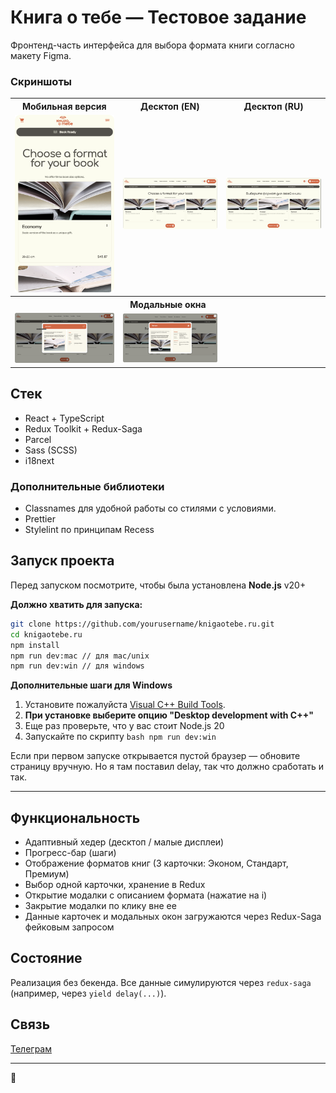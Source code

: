 # Книга о тебе — Тестовое задание
Фронтенд-часть интерфейса для выбора формата книги согласно макету Figma.
### Скриншоты

<table>
  <tr>
    <th>Мобильная версия</th>
    <th>Десктоп (EN)</th>
    <th>Десктоп (RU)</th>
  </tr>
  <tr>
    <td>
      <a href="./src/images/screenshots/Mobile.png" target="_blank">
        <img src="./src/images/screenshots/Mobile.png" width="200"/>
      </a>
    </td>
    <td>
      <a href="./src/images/screenshots/Main Screen English.png" target="_blank">
        <img src="./src/images/screenshots/Main Screen English.png" width="200"/>
      </a>
    </td>
    <td>
      <a href="./src/images/screenshots/Main Screen Russian.png" target="_blank">
        <img src="./src/images/screenshots/Main Screen Russian.png" width="200"/>
      </a>
    </td>
  </tr>
  <tr>
    <th colspan="3">Модальные окна</th>
  </tr>
  <tr>
    <td>
      <a href="./src/images/screenshots/Modal English.png" target="_blank">
        <img src="./src/images/screenshots/Modal English.png" width="200"/>
      </a>
    </td>
    <td>
      <a href="./src/images/screenshots/Modal Russian.png" target="_blank">
        <img src="./src/images/screenshots/Modal Russian.png" width="200"/>
      </a>
    </td>
    <td></td>
  </tr>
</table>

## Стек
- React + TypeScript
- Redux Toolkit + Redux-Saga
- Parcel
- Sass (SCSS)
- i18next

### Дополнительные библиотеки
- Classnames для удобной работы со стилями с условиями.
- Prettier
- Stylelint по принципам Recess

## Запуск проекта

Перед запуском посмотрите, чтобы была установлена **Node.js** v20+

**Должно хватить для запуска:**
```bash
git clone https://github.com/yourusername/knigaotebe.ru.git
cd knigaotebe.ru
npm install
npm run dev:mac // для mac/unix
npm run dev:win // для windows
```
**Дополнительные шаги для Windows**

1. Установите пожалуйста [Visual C++ Build Tools](https://visualstudio.microsoft.com/ru/visual-cpp-build-tools/). 
2. **При установке выберите опцию "Desktop development with C++"**
3. Еще раз проверьте, что у вас стоит Node.js 20 
4. Запускайте по скрипту ```bash npm run dev:win```

Если при первом запуске открывается пустой браузер — обновите страницу вручную. 
Но я там поставил delay, так что должно сработать и так.

---

## Функциональность
- Адаптивный хедер (десктоп / малые дисплеи)
- Прогресс-бар (шаги)
- Отображение форматов книг (3 карточки: Эконом, Стандарт, Премиум)
- Выбор одной карточки, хранение в Redux
- Открытие модалки с описанием формата (нажатие на i)
- Закрытие модалки по клику вне ее
- Данные карточек и модальных окон загружаются через Redux-Saga фейковым запросом

## Состояние
Реализация без бекенда.
Все данные симулируются через `redux-saga` (например, через `yield delay(...)`).

##  Связь
[Телеграм](https://t.me/ignatenkodenis) 

---
🧡





